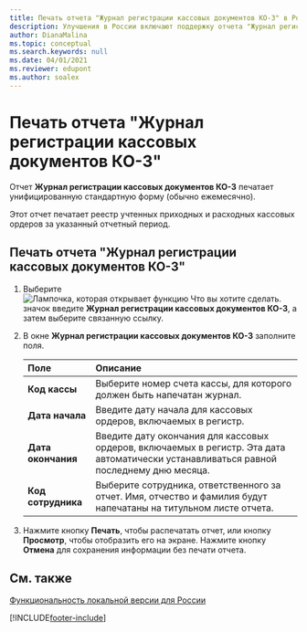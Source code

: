 ```yaml
---
title: Печать отчета "Журнал регистрации кассовых документов КО-3" в России
description: Улучшения в России включают поддержку отчета "Журнал регистрации кассовых документов КО-3"
author: DianaMalina
ms.topic: conceptual
ms.search.keywords: null
ms.date: 04/01/2021
ms.reviewer: edupont
ms.author: soalex
---
```


# <a name="print-the-cash-order-journal-co-3-report"></a><a name="print-the-cash-order-journal-co-3-report"></a>Печать отчета "Журнал регистрации кассовых документов КО-3"

Отчет **Журнал регистрации кассовых документов КО-3** печатает унифицированную стандартную форму (обычно ежемесячно).  

Этот отчет печатает реестр учтенных приходных и расходных кассовых ордеров за указанный отчетный период.  

## <a name="to-print-the-cash-order-journal-co-3-report"></a><a name="to-print-the-cash-order-journal-co-3-report"></a>Печать отчета "Журнал регистрации кассовых документов КО-3"

1. Выберите ![Лампочка, которая открывает функцию Что вы хотите сделать.](../../media/ui-search/search_small.png "Что вы хотите сделать") значок введите **Журнал регистрации кассовых документов КО-3**, а затем выберите связанную ссылку.

2. В окне **Журнал регистрации кассовых документов КО-3** заполните поля.

   | Поле                | Описание                                                  |
   | :------------------- | :----------------------------------------------------------- |
   | **Код кассы** | Выберите номер счета кассы, для которого должен быть напечатан журнал. |
   | **Дата начала**    | Введите дату начала для кассовых ордеров, включаемых в регистр. |
   | **Дата окончания**      | Введите дату окончания для кассовых ордеров, включаемых в регистр. Эта дата автоматически устанавливаться равной последнему дню месяца. |
   | **Код сотрудника**     | Выберите сотрудника, ответственного за отчет. Имя, отчество и фамилия будут напечатаны на титульном листе отчета. |

3. Нажмите кнопку **Печать**, чтобы распечатать отчет, или кнопку **Просмотр**, чтобы отобразить его на экране. Нажмите кнопку **Отмена** для сохранения информации без печати отчета.

## <a name="see-also"></a><a name="see-also"></a>См. также

[Функциональность локальной версии для России](russia-local-functionality.md)  


[!INCLUDE[footer-include](../../includes/footer-banner.md)]
